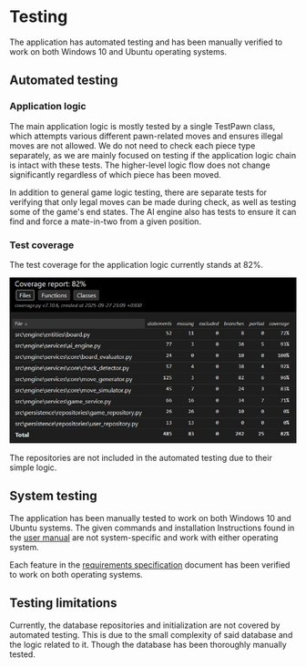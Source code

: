 # Testing
The application has automated testing and has been manually verified to work on both Windows 10 and Ubuntu operating systems.

## Automated testing
### Application logic
The main application logic is mostly tested by a single TestPawn class, which attempts various different pawn-related moves and ensures illegal moves are not allowed. We do not need to check each piece type separately, as we are mainly focused on testing if the application logic chain is intact with these tests. The higher-level logic flow does not change significantly regardless of which piece has been moved. 

In addition to general game logic testing, there are separate tests for verifying that only legal moves can be made during check, as well as testing some of the game's end states. The AI engine also has tests to ensure it can find and force a mate-in-two from a given position. 

### Test coverage
The test coverage for the application logic currently stands at 82%.

![](./images/coverage_report.jpg)

The repositories are not included in the automated testing due to their simple logic.

## System testing
The application has been manually tested to work on both Windows 10 and Ubuntu systems. The given commands and installation 
Instructions found in the [user manual](https://github.com/JuhoTurunen/chess-app/blob/main/documentation/user_manual.md) are not
system-specific and work with either operating system.

Each feature in the [requirements specification](https://github.com/JuhoTurunen/chess-app/blob/main/documentation/requirements_specification.md)
document has been verified to work on both operating systems.

## Testing limitations
Currently, the database repositories and initialization are not covered by automated testing. This is due to the small complexity of said database and the logic related to it. Though the database has been thoroughly manually tested. 
